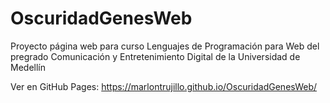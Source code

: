 # OscuridadGenesWeb
Proyecto página web para curso Lenguajes de Programación para Web del pregrado Comunicación y Entretenimiento Digital de la Universidad de Medellín

Ver en GitHub Pages:
https://marlontrujillo.github.io/OscuridadGenesWeb/

